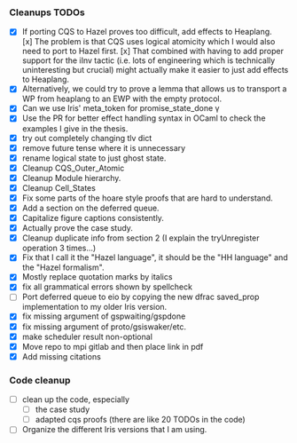 ### Cleanups TODOs

- [x] If porting CQS to Hazel proves too difficult, add effects to Heaplang.  
      [x] The problem is that CQS uses logical atomicity which I would also need to port to Hazel first.
      [x] That combined with having to add proper support for the iInv tactic (i.e. lots of engineering which is technically uninteresting but crucial) might actually make it easier to just add effects to Heaplang.
- [x] Alternatively, we could try to prove a lemma that allows us to transport a WP from heaplang to an EWP with the empty protocol.
- [x] Can we use Iris' meta_token for promise_state_done γ
- [x] Use the PR for better effect handling syntax in OCaml to check the examples I give in the thesis.
- [x] try out completely changing tlv dict
- [x] remove future tense where it is unnecessary
- [x] rename logical state to just ghost state.
- [x] Cleanup CQS_Outer_Atomic
- [x] Cleanup Module hierarchy.
- [x] Cleanup Cell_States
- [x] Fix some parts of the hoare style proofs that are hard to understand.
- [x] Add a section on the deferred queue.
- [x] Capitalize figure captions consistently.
- [x] Actually prove the case study.
- [x] Cleanup duplicate info from section 2 (I explain the tryUnregister operation 3 times...)
- [x] Fix that I call it the "Hazel language", it should be the "HH language" and the "Hazel formalism".
- [x] Mostly replace quotation marks by italics
- [x] fix all grammatical errors shown by spellcheck
- [ ] Port deferred queue to eio by copying the new dfrac saved_prop implementation to my older Iris version.
- [x] fix missing argument of gspwaiting/gspdone
- [x] fix missing argument of proto/gsiswaker/etc.
- [x] make scheduler result non-optional
- [x] Move repo to mpi gitlab and then place link in pdf
- [x] Add missing citations

### Code cleanup

- [ ] clean up the code, especially
  - [ ] the case study
  - [ ] adapted cqs proofs (there are like 20 TODOs in the code)
- [ ] Organize the different Iris versions that I am using.
